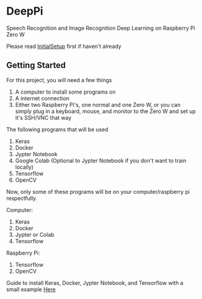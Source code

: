 # DeepPi
Speech Recognition and Image Recognition Deep Learning on Raspberry Pi Zero W

Please read [InitialSetup](https://github.com/michealcarac/DeepPi/blob/main/InitialSetup.md) first if haven't already 

## Getting Started
For this project, you will need a few things
1. A computer to install some programs on
2. A internet connection
3. Either two Raspberry Pi's, one normal and one Zero W, or you can simply plug in a keyboard, mouse, and monitor to the Zero W and set up it's SSH/VNC that way

The following programs that will be used
1. Keras
2. Docker
3. Jypter Notebook
4. Google Colab (Optional to Jypter Notebook if you don't want to train locally)
5. Tensorflow
6. OpenCV

Now, only some of these programs will be on your computer/raspberry pi respectfully.

Computer:
1. Keras
2. Docker
3. Jypter or Colab
4. Tensorflow

Raspberry Pi:
1. Tensorflow
2. OpenCV

Guide to install Keras, Docker, Jypter Notebook, and Tensorflow with a small example [Here](https://www.digikey.com/en/maker/projects/getting-started-with-machine-learning-using-tensorflow-and-keras/0746640deea84313998f5f95c8206e5b)


